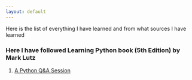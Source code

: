 ```yaml
---
layout: default
---
```


Here is the list of everything I have learned and from what sources I have learned

### Here I have followed Learning Python book (5th Edition) by Mark Lutz

1. [A Python Q&A Session](https://m3verma.github.io/Python/Learning_Python/Chapter_1)
